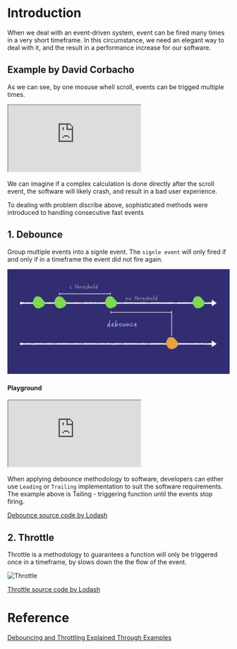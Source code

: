 # Introduction
When we deal with an event-driven system, event can be fired many times in a very short timeframe. In this circumstance, we need an elegant way to deal with it, and the result in a performance increase for our software.

## Example  by David Corbacho
As we can see, by one mosuse whell scroll, events can be trigged multiple times. 
<iframe src="https://codepen.io/dcorb/pen/PZOZgB"></iframe>

We can imagine if a complex calculation is done directly after the scroll event, the software will likely crash, and result in a bad user experience.

To dealing with problem discribe above, sophisticated methods were introduced to handling consecutive fast events

## 1. Debounce
Group multiple events into a signle event. The `signle event` will only fired if and only if in a timeframe the event did not fire again.

![Debounce](https://github.com/CunjunYin/notes/blob/e244682ada9ffddb2859d05fe17ab38d10bccc00/Web/assets/Debounce.jpg)

#### Playground
<iframe src="https://codepen.io/dcorb/pen/KVxGqN"></iframe>

When applying debounce methodology to software, developers can either use `Leading` or `Trailing` implementation to suit the software requirements. The example above is Tailing - triggering function until the events stop firing.

[Debounce source code by Lodash](https://github.com/CunjunYin/notes/blob/0c9ce866c67d58b588957d82994ced895a562134/Web/assets/Throttle.jpg)

## 2. Throttle
Throttle is a methodology to guarantees a function will only be triggered once in a timeframe, by slows down the the flow of the event.

![Throttle](https://github.com/CunjunYin/notes/tree/main/Web/assets/Throttle.jpg)

[Throttle source code by Lodash](https://github.com/lodash/lodash/blob/2f79053d7bc7c9c9561a30dda202b3dcd2b72b90/throttle.js)


# Reference
[Debouncing and Throttling Explained Through Examples](https://css-tricks.com/debouncing-throttling-explained-examples)